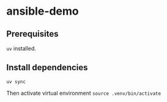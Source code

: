 # ansible-demo


## Prerequisites
`uv` installed.

## Install dependencies
```
uv sync 
```

Then activate virtual environment `source .venv/bin/activate`
